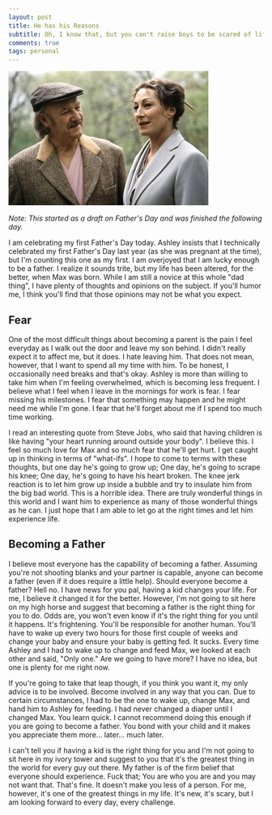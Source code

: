 ```yaml
---
layout: post
title: He has his Reasons
subtitle: Oh, I know that, but you can't raise boys to be scared of life. You gotta brew some recklessness into them.
comments: true
tags: personal
---
```


![The Royal Tenenbaums](/images/royal-tenenbaums.jpg "The Royal Tenenbaums")

_Note: This started as a draft on Father's Day and was finished the following day._ 

I am celebrating my first Father's Day today. Ashley insists that I technically celebrated my first Father's Day last year (as she was pregnant at the time), but I'm counting this one as my first. I am overjoyed that I am lucky enough to be a father. I realize it sounds trite, but my life has been altered, for the better, when Max was born. While I am still a novice at this whole "dad thing", I have plenty of thoughts and opinions on the subject. If you'll humor me, I think you'll find that those opinions may not be what you expect.

## Fear
One of the most difficult things about becoming a parent is the pain I feel everyday as I walk out the door and leave my son behind. I didn't really expect it to affect me, but it does. I hate leaving him. That does not mean, however, that I want to spend all my time with him. To be honest, I occasionally need breaks and that's okay. Ashley is more than willing to take him when I'm feeling overwhelmed, which is becoming less frequent. I believe what I feel when I leave in the mornings for work is fear. I fear missing his milestones. I fear that something may happen and he might need me while I'm gone. I fear that he'll forget about me if I spend too much time working.

I read an interesting quote from Steve Jobs, who said that having children is like having "your heart running around outside your body". I believe this. I feel so much love for Max and so much fear that he'll get hurt. I get caught up in thinking in terms of "what-ifs". I hope to come to terms with these thoughts, but one day he's going to grow up; One day, he's going to scrape his knee; One day, he's going to have his heart broken. The knee jerk reaction is to let him grow up inside a bubble and try to insulate him from the big bad world. This is  a horrible idea. There are truly wonderful things in this world and I want him to experience as many of those wonderful things as he can. I just hope that I am able to let go at the right times and let him experience life.

## Becoming a Father
I believe most everyone has the capability of becoming a father. Assuming you're not shooting blanks and your partner is capable, anyone can become a father (even if it does require a little help). Should everyone become a father? Hell no. I have news for you pal, having a kid changes your life. For me, I believe it changed it for the better. However, I'm not going to sit here on my high horse and suggest that becoming a father is the right thing for you to do. Odds are, you won't even know if it's the right thing for you until it happens. It's frightening. You'll be responsible for another human. You'll have to wake up every two hours for those first couple of weeks and change your baby and ensure your baby is getting fed. It sucks. Every time Ashley and I had to wake up to change and feed Max, we looked at each other and said, "Only one." Are we going to have more? I have no idea, but one is plenty for me right now.

If you're going to take that leap though, if you think you want it, my only advice is to be involved. Become involved in any way that you can. Due to certain circumstances, I had to be the one to wake up, change Max, and hand him to Ashley for feeding. I had never changed a diaper until I changed Max. You learn quick. I cannot recommend doing this enough if you are going to become a father. You bond with your child and it makes you appreciate them more… later… much later.

I can't tell you if having a kid is the right thing for you and I'm not going to sit here in my ivory tower and suggest to you that it's the greatest thing in the world for every guy out there. My father is of the firm belief that everyone should experience. Fuck that; You are who you are and you may not want that. That's fine. It doesn't make you less of a person. For me, however, it's one of the greatest things in my life. It's new, it's scary, but I am looking forward to every day, every challenge.